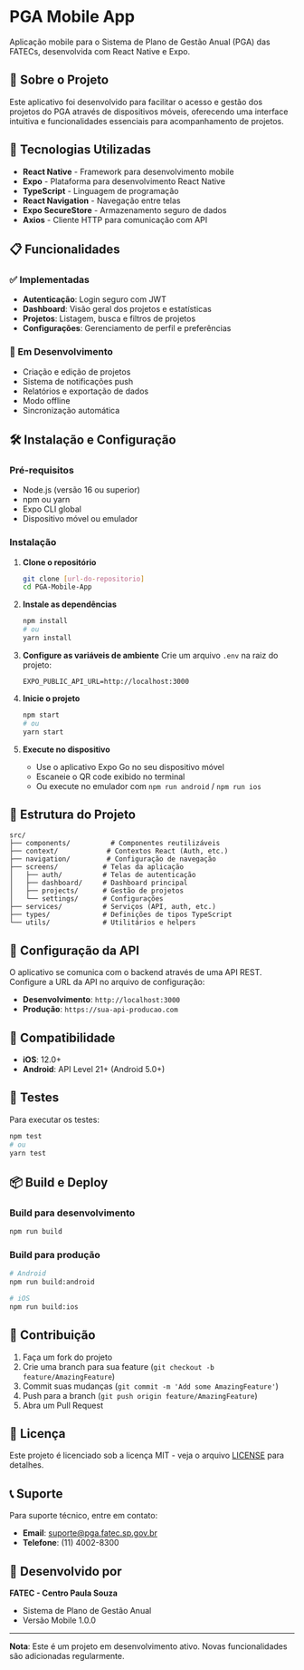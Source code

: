 # PGA Mobile App

Aplicação mobile para o Sistema de Plano de Gestão Anual (PGA) das FATECs, desenvolvida com React Native e Expo.

## 📱 Sobre o Projeto

Este aplicativo foi desenvolvido para facilitar o acesso e gestão dos projetos do PGA através de dispositivos móveis, oferecendo uma interface intuitiva e funcionalidades essenciais para acompanhamento de projetos.

## 🚀 Tecnologias Utilizadas

- **React Native** - Framework para desenvolvimento mobile
- **Expo** - Plataforma para desenvolvimento React Native
- **TypeScript** - Linguagem de programação
- **React Navigation** - Navegação entre telas
- **Expo SecureStore** - Armazenamento seguro de dados
- **Axios** - Cliente HTTP para comunicação com API

## 📋 Funcionalidades

### ✅ Implementadas
- **Autenticação**: Login seguro com JWT
- **Dashboard**: Visão geral dos projetos e estatísticas
- **Projetos**: Listagem, busca e filtros de projetos
- **Configurações**: Gerenciamento de perfil e preferências

### 🔄 Em Desenvolvimento
- Criação e edição de projetos
- Sistema de notificações push
- Relatórios e exportação de dados
- Modo offline
- Sincronização automática

## 🛠️ Instalação e Configuração

### Pré-requisitos
- Node.js (versão 16 ou superior)
- npm ou yarn
- Expo CLI global
- Dispositivo móvel ou emulador

### Instalação

1. **Clone o repositório**
   ```bash
   git clone [url-do-repositorio]
   cd PGA-Mobile-App
   ```

2. **Instale as dependências**
   ```bash
   npm install
   # ou
   yarn install
   ```

3. **Configure as variáveis de ambiente**
   Crie um arquivo `.env` na raiz do projeto:
   ```env
   EXPO_PUBLIC_API_URL=http://localhost:3000
   ```

4. **Inicie o projeto**
   ```bash
   npm start
   # ou
   yarn start
   ```

5. **Execute no dispositivo**
   - Use o aplicativo Expo Go no seu dispositivo móvel
   - Escaneie o QR code exibido no terminal
   - Ou execute no emulador com `npm run android` / `npm run ios`

## 📁 Estrutura do Projeto

```
src/
├── components/          # Componentes reutilizáveis
├── context/            # Contextos React (Auth, etc.)
├── navigation/         # Configuração de navegação
├── screens/           # Telas da aplicação
│   ├── auth/          # Telas de autenticação
│   ├── dashboard/     # Dashboard principal
│   ├── projects/      # Gestão de projetos
│   └── settings/      # Configurações
├── services/          # Serviços (API, auth, etc.)
├── types/             # Definições de tipos TypeScript
└── utils/             # Utilitários e helpers
```

## 🔧 Configuração da API

O aplicativo se comunica com o backend através de uma API REST. Configure a URL da API no arquivo de configuração:

- **Desenvolvimento**: `http://localhost:3000`
- **Produção**: `https://sua-api-producao.com`

## 📱 Compatibilidade

- **iOS**: 12.0+
- **Android**: API Level 21+ (Android 5.0+)

## 🧪 Testes

Para executar os testes:
```bash
npm test
# ou
yarn test
```

## 📦 Build e Deploy

### Build para desenvolvimento
```bash
npm run build
```

### Build para produção
```bash
# Android
npm run build:android

# iOS
npm run build:ios
```

## 🤝 Contribuição

1. Faça um fork do projeto
2. Crie uma branch para sua feature (`git checkout -b feature/AmazingFeature`)
3. Commit suas mudanças (`git commit -m 'Add some AmazingFeature'`)
4. Push para a branch (`git push origin feature/AmazingFeature`)
5. Abra um Pull Request

## 📄 Licença

Este projeto é licenciado sob a licença MIT - veja o arquivo [LICENSE](LICENSE) para detalhes.

## 📞 Suporte

Para suporte técnico, entre em contato:
- **Email**: suporte@pga.fatec.sp.gov.br
- **Telefone**: (11) 4002-8300

## 🏢 Desenvolvido por

**FATEC - Centro Paula Souza**
- Sistema de Plano de Gestão Anual
- Versão Mobile 1.0.0

---

**Nota**: Este é um projeto em desenvolvimento ativo. Novas funcionalidades são adicionadas regularmente.
